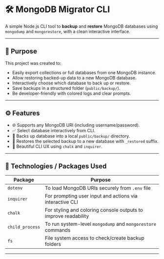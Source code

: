 # 🛠️ MongoDB Migrator CLI

A simple Node.js CLI tool to **backup** and **restore** MongoDB databases using `mongodump` and `mongorestore`, with a clean interactive interface.

---

## 🎯 Purpose

This project was created to:
- Easily export collections or full databases from one MongoDB instance.
- Allow restoring backed-up data to a new MongoDB database.
- Interactively choose which database to back up or restore.
- Save backups in a structured folder (`public/backup/`).
- Be developer-friendly with colored logs and clear prompts.

---

## ⚙️ Features

- 🌐 Supports any MongoDB URI (including username/password).
- ✅ Select database interactively from CLI.
- 💾 Backs up database into a local `public/backup/` directory.
- 🔁 Restores the selected backup to a new database with `_restored` suffix.
- 🎨 Beautiful CLI UX using `chalk` and `inquirer`.

---

## 🔧 Technologies / Packages Used

| Package     | Purpose                                                                 |
|-------------|-------------------------------------------------------------------------|
| `dotenv`    | To load MongoDB URIs securely from `.env` file                          |
| `inquirer`  | For prompting user input and actions via interactive CLI                |
| `chalk`     | For styling and coloring console outputs to improve readability         |
| `child_process` | To run system-level `mongodump` and `mongorestore` commands         |
| `fs`        | File system access to check/create backup folders                       |

---



